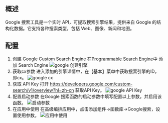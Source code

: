 ## 概述

Google 搜索工具是一个实时 API，可提取搜索引擎结果，提供来自 Google 的结构化数据。它支持各种搜索类型，包括 Web、图像、新闻和地图。

## 配置

1. 创建 Google Custom Search Engine
在[Programmable Search Engine](https://programmablesearchengine.google.com/)中 添加 Search Engine
![google 创建引擎](/ui/tool/img/google_AddSearchEngine.jpg)
2. 获取cx参数
进入添加的引擎详情中，在【基本】菜单中获取搜索引擎的ID，即cx。
![google cx ](/ui/tool/img/google_cx.jpg)
3. 获取 API Key
打开 https://developers.google.com/custom-search/v1/overview?hl=zh-cn 获取API Key。
![google API Key](/ui/tool/img/google_APIKey.jpg)
4. 配置启动参数
在Google 搜索函数的启动参数中填写配置以上参数，并启用该函数。
![启动参数](/ui/tool/img/google_setting.jpg)
5. 在应用中使用
在高级编排应用中，点击添加组件->函数库->Google搜索，设置使用参数。
![应用中使用](/ui/tool/img/google_app_used.jpg)
